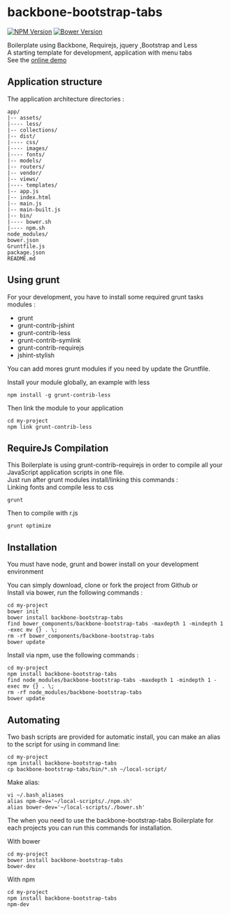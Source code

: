 # backbone-bootstrap-tabs

[![NPM Version][npm-image]][npm-url]
[![Bower Version][bower-image]][bower-url]

Boilerplate using Backbone, Requirejs, jquery ,Bootstrap and Less  
A starting template for development, application with menu tabs  
See the [online demo](http://bbt.franckysolo-development.com/#dashboard)

## Application structure
The application architecture directories :
```
app/
|-- assets/
|---- less/
|-- collections/
|-- dist/
|---- css/
|---- images/
|---- fonts/
|-- models/
|-- routers/
|-- vendor/
|-- views/
|---- templates/
|-- app.js
|-- index.html
|-- main.js
|-- main-built.js
|-- bin/
|---- bower.sh
|---- npm.sh
node_modules/
bower.json
Gruntfile.js
package.json
README.md
```
## Using grunt

For your development, you have to install some required grunt tasks modules :
- grunt
- grunt-contrib-jshint
- grunt-contrib-less
- grunt-contrib-symlink
- grunt-contrib-requirejs
- jshint-stylish

You can add mores grunt modules if you need by update the Gruntfile.

Install your module globally, an example with less
```console
npm install -g grunt-contrib-less
```
Then link the module to your application
```console
cd my-project
npm link grunt-contrib-less
```
## RequireJs Compilation
This Boilerplate is using grunt-contrib-requirejs in order to compile all your
JavaScript application scripts in one file.  
Just run after grunt modules install/linking this commands :  
Linking fonts and compile less to css
```console
grunt
```
Then to compile with r.js
```console
grunt optimize
```

## Installation
You must have node, grunt and bower install on your development environment

You can simply download, clone or fork the project from Github or  
Install via bower, run the following commands :
```console
cd my-project
bower init
bower install backbone-bootstrap-tabs
find bower_components/backbone-bootstrap-tabs -maxdepth 1 -mindepth 1 -exec mv {} . \;
rm -rf bower_components/backbone-bootstrap-tabs  
bower update
```

Install via npm, use the following commands :
```console
cd my-project
npm install backbone-bootstrap-tabs
find node_modules/backbone-bootstrap-tabs -maxdepth 1 -mindepth 1 -exec mv {} . \;
rm -rf node_modules/backbone-bootstrap-tabs
bower update
```

## Automating
Two bash scripts are provided for automatic install, you can make an alias to the  script for using in command line:
```console
cd my-project
npm install backbone-bootstrap-tabs
cp backbone-bootstrap-tabs/bin/*.sh ~/local-script/
```
Make alias:
```console
vi ~/.bash_aliases
alias npm-dev='~/local-scripts/./npm.sh'
alias bower-dev='~/local-scripts/./bower.sh'
```

The when you need to use the backbone-bootstrap-tabs Boilerplate
for each projects you can run this commands for installation.

With bower
```console
cd my-project
bower install backbone-bootstrap-tabs
bower-dev
```

With npm
```console
cd my-project
npm install backbone-bootstrap-tabs
npm-dev
```

[npm-image]: https://img.shields.io/npm/v/npm.svg
[npm-url]: https://npmjs.org/package/backbone-bootstrap-tabs

[bower-image]: https://img.shields.io/bower/v/bootstrap.svg
[bower-url]: https://bower.io/package/backbone-bootstrap-tabs
